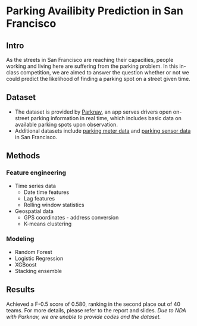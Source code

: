 # Parking Availibity Prediction in San Francisco
## Intro
As the streets in San Francisco are reaching their capacities, people working and living here are suffering from the parking problem. In this in-class competition, we are aimed to answer the question whether or not we could predict the likelihood of finding a parking spot on a street given time. 

## Dataset
- The dataset is provided by [Parknav](https://parknav.com/), an app serves drivers open on-street parking information in real time, which includes basic data on available parking spots upon observation. 
- Additional datasets include [parking meter data](https://data.sfgov.org/Transportation/Parking-meters/44tz-8bvs/data) and [parking sensor data](http://sfpark.org/wp-content/uploads/2014/06/docs_sensordata.pdf) in San Francisco.

## Methods
### Feature engineering 
- Time series data
	- Date time features
	- Lag features
	- Rolling window statistics
- Geospatial data
	- GPS coordinates - address conversion
	- K-means clustering

### Modeling
- Random Forest
- Logistic Regression
- XGBoost
- Stacking ensemble

## Results
Achieved a F-0.5 score of 0.580, ranking in the second place out of 40 teams. 
For more details, please refer to the report and slides. 
*Due to NDA with Parknav, we are unable to provide codes and the dataset.*



